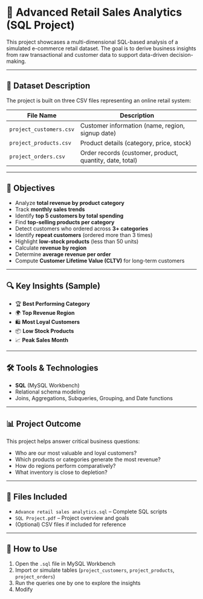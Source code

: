 # 🛒 Advanced Retail Sales Analytics (SQL Project)

This project showcases a multi-dimensional SQL-based analysis of a simulated e-commerce retail dataset. The goal is to derive business insights from raw transactional and customer data to support data-driven decision-making.

---

## 📁 Dataset Description

The project is built on three CSV files representing an online retail system:

| File Name              | Description                                  |
|------------------------|----------------------------------------------|
| `project_customers.csv` | Customer information (name, region, signup date) |
| `project_products.csv` | Product details (category, price, stock)     |
| `project_orders.csv`   | Order records (customer, product, quantity, date, total) |

---

## 🎯 Objectives

- Analyze **total revenue by product category**
- Track **monthly sales trends**
- Identify **top 5 customers by total spending**
- Find **top-selling products per category**
- Detect customers who ordered across **3+ categories**
- Identify **repeat customers** (ordered more than 3 times)
- Highlight **low-stock products** (less than 50 units)
- Calculate **revenue by region**
- Determine **average revenue per order**
- Compute **Customer Lifetime Value (CLTV)** for long-term customers

---

## 🔍 Key Insights (Sample)

- 🏆 **Best Performing Category**
- 🌍 **Top Revenue Region**
- 🛍️ **Most Loyal Customers**
- 📦 **Low Stock Products**
- 📈 **Peak Sales Month**

---

## 🛠️ Tools & Technologies

- **SQL** (MySQL Workbench)
- Relational schema modeling
- Joins, Aggregations, Subqueries, Grouping, and Date functions

---

## 📊 Project Outcome

This project helps answer critical business questions:

- Who are our most valuable and loyal customers?
- Which products or categories generate the most revenue?
- How do regions perform comparatively?
- What inventory is close to depletion?

---

## 📂 Files Included

- `Advance retail sales analytics.sql` – Complete SQL scripts
- `SQL Project.pdf` – Project overview and goals
- (Optional) CSV files if included for reference

---

## 📌 How to Use

1. Open the `.sql` file in MySQL Workbench
2. Import or simulate tables (`project_customers`, `project_products`, `project_orders`)
3. Run the queries one by one to explore the insights
4. Modify

